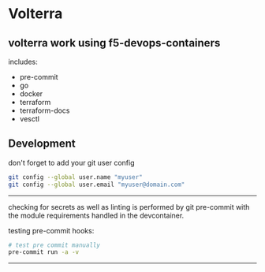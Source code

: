 # Volterra
volterra work using f5-devops-containers
---

includes:
- pre-commit
- go
- docker
- terraform
- terraform-docs
- vesctl
## Development

don't forget to add your git user config

```bash
git config --global user.name "myuser"
git config --global user.email "myuser@domain.com"
```
---
checking for secrets as well as linting is performed by git pre-commit with the module requirements handled in the devcontainer.

testing pre-commit hooks:
  ```bash
  # test pre commit manually
  pre-commit run -a -v
  ```
---
